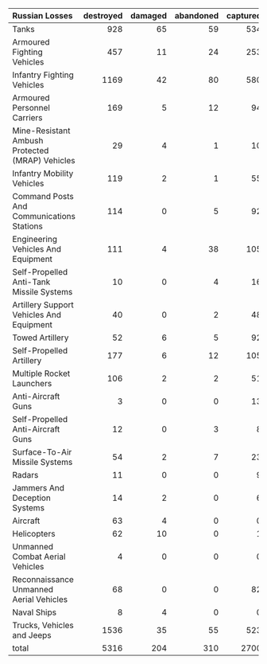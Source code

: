 | Russian Losses                                   |   destroyed |   damaged |   abandoned |   captured |   total |
|:-------------------------------------------------|------------:|----------:|------------:|-----------:|--------:|
| Tanks                                            |         928 |        65 |          59 |        534 |    1586 |
| Armoured Fighting Vehicles                       |         457 |        11 |          24 |        253 |     745 |
| Infantry Fighting Vehicles                       |        1169 |        42 |          80 |        580 |    1871 |
| Armoured Personnel Carriers                      |         169 |         5 |          12 |         94 |     280 |
| Mine-Resistant Ambush Protected  (MRAP) Vehicles |          29 |         4 |           1 |         10 |      44 |
| Infantry Mobility Vehicles                       |         119 |         2 |           1 |         55 |     177 |
| Command Posts And Communications Stations        |         114 |         0 |           5 |         92 |     211 |
| Engineering Vehicles And Equipment               |         111 |         4 |          38 |        105 |     258 |
| Self-Propelled Anti-Tank Missile Systems         |          10 |         0 |           4 |         16 |      30 |
| Artillery Support Vehicles And Equipment         |          40 |         0 |           2 |         48 |      90 |
| Towed Artillery                                  |          52 |         6 |           5 |         92 |     155 |
| Self-Propelled Artillery                         |         177 |         6 |          12 |        105 |     300 |
| Multiple Rocket Launchers                        |         106 |         2 |           2 |         51 |     161 |
| Anti-Aircraft Guns                               |           3 |         0 |           0 |         13 |      16 |
| Self-Propelled Anti-Aircraft Guns                |          12 |         0 |           3 |          8 |      23 |
| Surface-To-Air Missile Systems                   |          54 |         2 |           7 |         23 |      86 |
| Radars                                           |          11 |         0 |           0 |          9 |      20 |
| Jammers And Deception Systems                    |          14 |         2 |           0 |          6 |      22 |
| Aircraft                                         |          63 |         4 |           0 |          0 |      67 |
| Helicopters                                      |          62 |        10 |           0 |          1 |      73 |
| Unmanned Combat Aerial Vehicles                  |           4 |         0 |           0 |          0 |       4 |
| Reconnaissance Unmanned Aerial Vehicles          |          68 |         0 |           0 |         82 |     150 |
| Naval Ships                                      |           8 |         4 |           0 |          0 |      12 |
| Trucks, Vehicles and Jeeps                       |        1536 |        35 |          55 |        523 |    2149 |
| total                                            |        5316 |       204 |         310 |       2700 |    8530 |